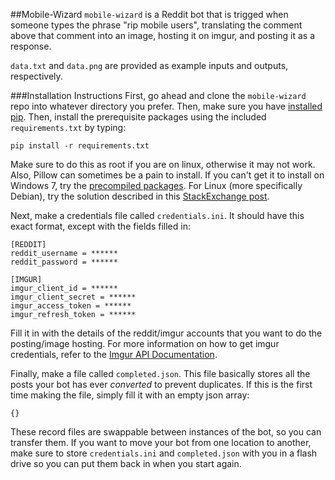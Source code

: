 ##Mobile-Wizard
`mobile-wizard` is a Reddit bot that is trigged when someone types the phrase "rip mobile users", translating the comment above that comment into an image, hosting it on imgur, and posting it as a response.

`data.txt` and `data.png` are provided as example inputs and outputs, respectively.

###Installation Instructions
First, go ahead and clone the `mobile-wizard` repo into whatever directory you prefer. Then, make sure you have [installed pip](http://pip.readthedocs.org/en/latest/installing.html). Then, install the prerequisite packages using the included `requirements.txt` by typing:

`pip install -r requirements.txt`

Make sure to do this as root if you are on linux, otherwise it may not work. Also, Pillow can sometimes be a pain to install. If you can't get it to install on Windows 7, try the [precompiled packages](http://www.lfd.uci.edu/~gohlke/pythonlibs/). For Linux (more specifically Debian), try the solution described in this [StackExchange post](http://unix.stackexchange.com/questions/105265/install-pil-pillow-via-pip-in-debian-testing-jessie).

Next, make a credentials file called `credentials.ini`. It should have this exact format, except with the fields filled in:
```
[REDDIT]
reddit_username = ******
reddit_password = ******

[IMGUR]
imgur_client_id = ******
imgur_client_secret = ******
imgur_access_token = ******
imgur_refresh_token = ******
```
Fill it in with the details of the reddit/imgur accounts that you want to do the posting/image hosting. For more information on how to get imgur credentials, refer to the [Imgur API Documentation](https://api.imgur.com/).

Finally, make a file called `completed.json`. This file basically stores all the posts your bot has ever _converted_ to prevent duplicates. If this is the first time making the file, simply fill it with an empty json array:

`{}`

These record files are swappable between instances of the bot, so you can transfer them. If you want to move your bot from one location to another, make sure to store `credentials.ini` and `completed.json` with you in a flash drive so you can put them back in when you start again.
